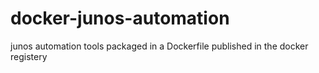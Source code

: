 # docker-junos-automation
junos automation tools packaged in a Dockerfile published in the docker registery
